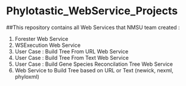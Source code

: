 # Phylotastic_WebService_Projects
##This repository contains all Web Services that NMSU team created :
1. Forester Web Service 
2. WSExecution Web Service
3. User Case : Build Tree From URL Web Service
4. User Case : Build Tree From Text Web Service
5. User Case : Build Gene Species Reconcilation Tree Web Service
6. Web Service to Build Tree based on URL or Text (newick, nexml, phyloxml)
